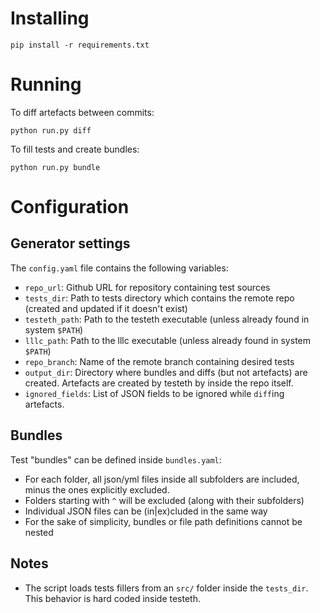# Installing
```
pip install -r requirements.txt
```
# Running
To diff artefacts between commits:
```
python run.py diff
```
To fill tests and create bundles:
```
python run.py bundle
```
# Configuration
## Generator settings
The `config.yaml` file contains the following variables:
 - `repo_url`: Github URL for repository containing test sources
 - `tests_dir`: Path to tests directory which contains the remote repo (created and updated if it doesn't exist)
 - `testeth_path`: Path to the testeth executable (unless already found in system `$PATH`)
 - `lllc_path`: Path to the lllc executable (unless already found in system `$PATH`)
 - `repo_branch`: Name of the remote branch containing desired tests
 - `output_dir`: Directory where bundles and diffs (but not artefacts) are created. Artefacts are created by testeth by inside the repo itself.
 - `ignored_fields`: List of JSON fields to be ignored while `diff`ing artefacts.

## Bundles
Test "bundles" can be defined inside `bundles.yaml`:
 - For each folder, all json/yml files inside all subfolders are included, minus the ones explicitly excluded.
 - Folders starting with `^` will be excluded (along with their subfolders)
 - Individual JSON files can be (in|ex)cluded in the same way
 - For the sake of simplicity, bundles or file path definitions cannot be nested

## Notes
 - The script loads tests fillers from an `src/` folder inside the `tests_dir`. This behavior is hard coded inside testeth.
